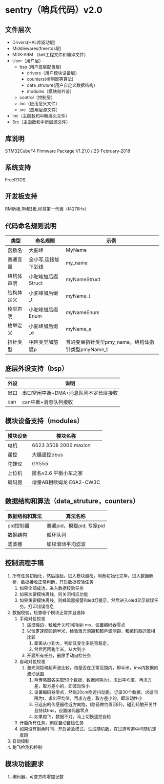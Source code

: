 # sentry（哨兵代码）v2.0

## 文件层次

* Drivers(HAL库驱动层)
* Middlewares(freertos层)
* MDK-ARM （keil工程文件和编译文件）
* User（用户层）
  + bsp (用户底层配置层)
    + drivers（用户模块设备层）
    - counters(控制器等算法)
    - data_struture(用户自定义数据结构)
    - modules（模块和外设）
  + control（控制层）
  + inc（应用层头文件）
  + src（应用层源文件）
* Inc（主函数和中断层头文件）
* Src（主函数和中断层源文件）

## 库说明

STM32CubeF4 Firmware Package V1.21.0 / 23-February-2018

## 系统支持

FreeRTOS

## 开发板支持

RM新板,RM旧板,彬哥第一代板（f427IIHx）

## 代码命名规则说明

类型|命名规则|示例
-|-|-
 函数名|大驼峰|MyName
 普通变量|全小写,连接加下划线|my_name
 结构体声明|小驼峰加后缀Struct|myNameStruct
 结构体定义|小驼峰加后缀_t|myName_t
 枚举声明|小驼峰加后缀Enum|myNameEnum
 枚举定义|小驼峰加后缀_e|myName_e
 指针类型|相应类型加前缀p|普通变量指针类型pmy_name，结构体指针类型pmyName_t

## 底层外设支持（bsp）

外设|说明
-|-
串口|串口空闲中断+DMA+消息队列不定长度接收
can|can中断+消息队列接收

## 模块设备支持（modules）

模块设备|模块名称
-|-
电机|6623  3508  2006 maxion
遥控|大疆遥控dbus
陀螺仪|GY555
上位机|匿名v2.6 平衡小车之家
编码器|增量AB相欧姆龙 E6A2-CW3C

## 数据结构和算法（data_struture，counters）

数据结构和算法|算法名称
-|-
pid控制器|普通pid，模糊pid, 专家pid
数据结构|循环队列
滤波器|加权滑动平均滤波


## 控制流程手稿
  1. 所有任务初始化，然后挂起，进入模块自检，判断初始化完毕，进入数据解析，数据接收正常判断，开启数据校验任务
     1. 如果全部成功，进入数据校验任务
     2. 如果次要模块离线，则关闭相应功能
     3. 如果重要模块离线，则蜂鸣器报警和led灯提示，然后进入oled显示错误任务，打印错误信息
  2. 数据校验，检查哪个模块正常并且选择
     1. 手动对位校准 
        1. 遥控碰边，轻触开关时间持续t ms，设置编码器零点
        2. 以恒定速度回跑半米，检验激光测距和超声波测距，和编码器的值相比较
           1. 距离从小到大，判断其变化率是否稳定，
           2. 然后再回跑半米，从大到小
        3. 开启所有任务，删除手动自检任务
     2. 自动对位校准
        1. 激光测距和超声波比较，值是否在正常范围内，即半米，tms内数据的波动范围
           1. 两传感器各采取50个数据，数据间隔为t，求出平均值，再求方差，取方差小的，即波动性小
           2. 设置编码器零点，然后20cm附近抖动跑，记录30个数据，求据间隔为t，求出平均值，再求方差，取方差小的，即波动性小
           3. 已选出的传感器往近方向跑，(路径做位置闭环)，碰到轻触开关并且持续tms，设置编码器零点
           4. 如果跑飞，数据不对，马上切换遥控自检
     2. 开启所有任务，删除自动自检任务
     3. 如果没有剩余时间，开启紧急模式，生成随机数，在过道弯道中间随机速度跑
  2. 自动控制
  3. 跑飞检测和控制


## 模块功能要求
  1. 编码器，可变方向增加记数
